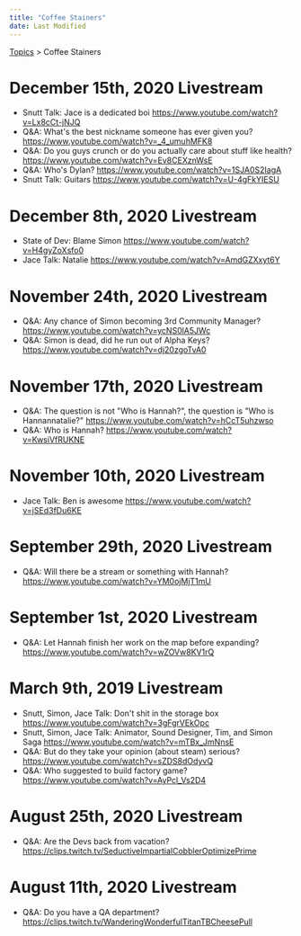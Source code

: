 ```yaml
---
title: "Coffee Stainers"
date: Last Modified
---
```

[Topics](../topics.md) > Coffee Stainers

# December 15th, 2020 Livestream
* Snutt Talk: Jace is a dedicated boi https://www.youtube.com/watch?v=Lx8cCt-jNJQ
* Q&A: What's the best nickname someone has ever given you? https://www.youtube.com/watch?v=_4_umuhMFK8
* Q&A: Do you guys crunch or do you actually care about stuff like health? https://www.youtube.com/watch?v=Ev8CEXznWsE
* Q&A: Who's Dylan? https://www.youtube.com/watch?v=1SJA0S2IagA
* Snutt Talk: Guitars https://www.youtube.com/watch?v=U-4gFkYIESU

# December 8th, 2020 Livestream
* State of Dev: Blame Simon https://www.youtube.com/watch?v=H4gyZoXsfo0
* Jace Talk: Natalie https://www.youtube.com/watch?v=AmdGZXxyt6Y

# November 24th, 2020 Livestream
* Q&A: Any chance of Simon becoming 3rd Community Manager? https://www.youtube.com/watch?v=ycNS0lA5JWc
* Q&A: Simon is dead, did he run out of Alpha Keys? https://www.youtube.com/watch?v=dj20zgoTvA0

# November 17th, 2020 Livestream
* Q&A: The question is not "Who is Hannah?", the question is "Who is Hannannatalie?" https://www.youtube.com/watch?v=hCcT5uhzwso
* Q&A: Who is Hannah? https://www.youtube.com/watch?v=KwsiVfRUKNE

# November 10th, 2020 Livestream
* Jace Talk: Ben is awesome https://www.youtube.com/watch?v=jSEd3fDu6KE

# September 29th, 2020 Livestream
* Q&A: Will there be a stream or something with Hannah? https://www.youtube.com/watch?v=YM0ojMjT1mU

# September 1st, 2020 Livestream
* Q&A: Let Hannah finish her work on the map before expanding? https://www.youtube.com/watch?v=wZOVw8KV1rQ

# March 9th, 2019 Livestream
* Snutt, Simon, Jace Talk: Don't shit in the storage box https://www.youtube.com/watch?v=3gFgrVEkOpc
* Snutt, Simon, Jace Talk: Animator, Sound Designer, Tim, and Simon Saga https://www.youtube.com/watch?v=mTBx_JmNnsE
* Q&A: But do they take your opinion (about steam) serious? https://www.youtube.com/watch?v=sZDS8dOdyvQ
* Q&A: Who suggested to build factory game? https://www.youtube.com/watch?v=AyPcl_Vs2D4

# August 25th, 2020 Livestream
* Q&A: Are the Devs back from vacation? https://clips.twitch.tv/SeductiveImpartialCobblerOptimizePrime

# August 11th, 2020 Livestream
* Q&A: Do you have a QA department? https://clips.twitch.tv/WanderingWonderfulTitanTBCheesePull
